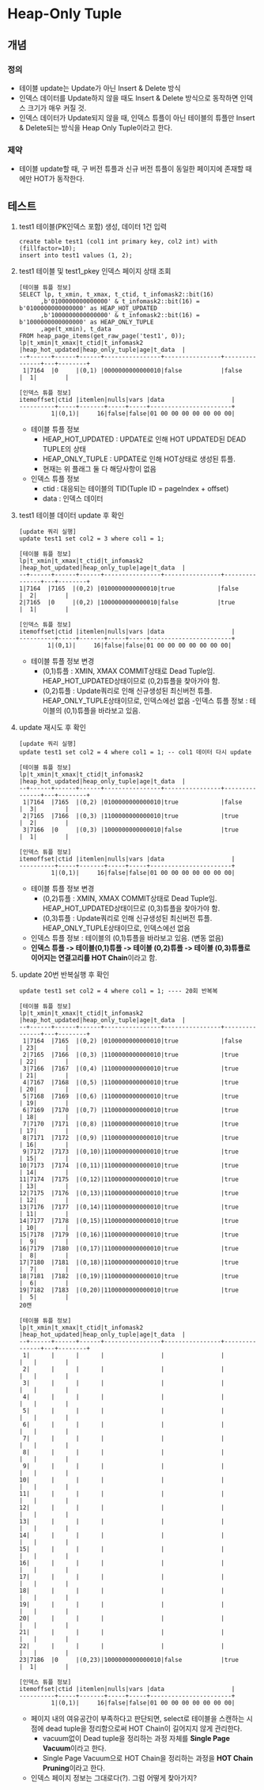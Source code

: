 # Heap-Only Tuple
## 개념
### 정의
- 테이블 update는 Update가 아닌 Insert & Delete 방식
- 인덱스 데이터를 Update하지 않을 때도 Insert & Delete 방식으로 동작하면 인덱스 크기가 매우 커질 것.
- 인덱스 데이터가 Update되지 않을 때, 인덱스 튜플이 아닌 테이블의 튜플만 Insert & Delete되는 방식을 Heap Only Tuple이라고 한다.

### 제약
- 테이블 update할 때, 구 버전 튜플과 신규 버전 튜플이 동일한 페이지에 존재할 때에만 HOT가 동작한다.

## 테스트
1. test1 테이블(PK인덱스 포함) 생성, 데이터 1건 입력
   ```
   create table test1 (col1 int primary key, col2 int) with (fillfactor=10);
   insert into test1 values (1, 2);
   ```

2. test1 테이블 및 test1_pkey 인덱스 페이지 상태 조회
   ```
   [테이블 튜플 정보]
   SELECT lp, t_xmin, t_xmax, t_ctid, t_infomask2::bit(16)
         ,b'0100000000000000' & t_infomask2::bit(16) = b'0100000000000000' as HEAP_HOT_UPDATED
         ,b'1000000000000000' & t_infomask2::bit(16) = b'1000000000000000' as HEAP_ONLY_TUPLE
         ,age(t_xmin), t_data
   FROM heap_page_items(get_raw_page('test1', 0));
   lp|t_xmin|t_xmax|t_ctid|t_infomask2     |heap_hot_updated|heap_only_tuple|age|t_data  |
   --+------+------+------+----------------+----------------+---------------+---+--------+
    1|7164  |0     |(0,1) |0000000000000010|false           |false          |  1|        |

   [인덱스 튜플 정보]
   itemoffset|ctid |itemlen|nulls|vars |data                   |
   ----------+-----+-------+-----+-----+-----------------------+
            1|(0,1)|     16|false|false|01 00 00 00 00 00 00 00|
   ```
   - 테이블 튜플 정보
     - HEAP_HOT_UPDATED : UPDATE로 인해 HOT UPDATED된 DEAD TUPLE의 상태
     - HEAP_ONLY_TUPLE : UPDATE로 인해 HOT상태로 생성된 튜플.
     - 현재는 위 플래그 둘 다 해당사항이 없음
    - 인덱스 튜플 정보
      - ctid : 대응되는 테이블의 TID(Tuple ID = pageIndex + offset)
      - data : 인덱스 데이터
        
3. test1 테이블 데이터 update 후 확인
    ```
   [update 쿼리 실행]
   update test1 set col2 = 3 where col1 = 1;

   [테이블 튜플 정보]
   lp|t_xmin|t_xmax|t_ctid|t_infomask2     |heap_hot_updated|heap_only_tuple|age|t_data  |
   --+------+------+------+----------------+----------------+---------------+---+--------+
    1|7164  |7165  |(0,2) |0100000000000010|true            |false          |  2|        |
    2|7165  |0     |(0,2) |1000000000000010|false           |true           |  1|        |

   [인덱스 튜플 정보]
   itemoffset|ctid |itemlen|nulls|vars |data                   |
   ----------+-----+-------+-----+-----+-----------------------+
            1|(0,1)|     16|false|false|01 00 00 00 00 00 00 00|
   ```
   - 테이블 튜플 정보 변경
     - (0,1)튜플 : XMIN, XMAX COMMIT상태로 Dead Tuple임. HEAP_HOT_UPDATED상태이므로 (0,2)튜플을 찾아가야 함.
     - (0,2)튜플 : Update쿼리로 인해 신규생성된 최신버전 튜플. HEAP_ONLY_TUPLE상태이므로, 인덱스에선 없음
   -인덱스 튜플 정보 : 테이블의 (0,1)튜플을 바라보고 있음.

4. update 재시도 후 확인
   ```
   [update 쿼리 실행]
   update test1 set col2 = 4 where col1 = 1; -- col1 데이터 다시 update

   [테이블 튜플 정보]
   lp|t_xmin|t_xmax|t_ctid|t_infomask2     |heap_hot_updated|heap_only_tuple|age|t_data  |
   --+------+------+------+----------------+----------------+---------------+---+--------+
    1|7164  |7165  |(0,2) |0100000000000010|true            |false          |  3|        |
    2|7165  |7166  |(0,3) |1100000000000010|true            |true           |  2|        |
    3|7166  |0     |(0,3) |1000000000000010|false           |true           |  1|        |

   [인덱스 튜플 정보]
   itemoffset|ctid |itemlen|nulls|vars |data                   |
   ----------+-----+-------+-----+-----+-----------------------+
            1|(0,1)|     16|false|false|01 00 00 00 00 00 00 00|
   ```
   - 테이블 튜플 정보 변경
     - (0,2)튜플 : XMIN, XMAX COMMIT상태로 Dead Tuple임. HEAP_HOT_UPDATED상태이므로 (0,3)튜플을 찾아가야 함.
     - (0,3)튜플 : Update쿼리로 인해 신규생성된 최신버전 튜플. HEAP_ONLY_TUPLE상태이므로, 인덱스에선 없음
   - 인덱스 튜플 정보 : 테이블의 (0,1)튜플을 바라보고 있음. (변동 없음)
   - **인덱스 튜플 -> 테이블(0,1)튜플 -> 테이블 (0,2)튜플 -> 테이블 (0,3)튜플로 이어지는 연결고리를 HOT Chain**이라고 함.
  
5. update 20번 반복실행 후 확인
   ```
   update test1 set col2 = 4 where col1 = 1; ---- 20회 반복복

   [테이블 튜플 정보]
   lp|t_xmin|t_xmax|t_ctid|t_infomask2     |heap_hot_updated|heap_only_tuple|age|t_data  |
   --+------+------+------+----------------+----------------+---------------+---+--------+
    1|7164  |7165  |(0,2) |0100000000000010|true            |false          | 23|        |
    2|7165  |7166  |(0,3) |1100000000000010|true            |true           | 22|        |
    3|7166  |7167  |(0,4) |1100000000000010|true            |true           | 21|        |
    4|7167  |7168  |(0,5) |1100000000000010|true            |true           | 20|        |
    5|7168  |7169  |(0,6) |1100000000000010|true            |true           | 19|        |
    6|7169  |7170  |(0,7) |1100000000000010|true            |true           | 18|        |
    7|7170  |7171  |(0,8) |1100000000000010|true            |true           | 17|        |
    8|7171  |7172  |(0,9) |1100000000000010|true            |true           | 16|        |
    9|7172  |7173  |(0,10)|1100000000000010|true            |true           | 15|        |
   10|7173  |7174  |(0,11)|1100000000000010|true            |true           | 14|        |
   11|7174  |7175  |(0,12)|1100000000000010|true            |true           | 13|        |
   12|7175  |7176  |(0,13)|1100000000000010|true            |true           | 12|        |
   13|7176  |7177  |(0,14)|1100000000000010|true            |true           | 11|        |
   14|7177  |7178  |(0,15)|1100000000000010|true            |true           | 10|        |
   15|7178  |7179  |(0,16)|1100000000000010|true            |true           |  9|        |
   16|7179  |7180  |(0,17)|1100000000000010|true            |true           |  8|        |
   17|7180  |7181  |(0,18)|1100000000000010|true            |true           |  7|        |
   18|7181  |7182  |(0,19)|1100000000000010|true            |true           |  6|        |
   19|7182  |7183  |(0,20)|1100000000000010|true            |true           |  5|        |
   20캔

   [테이블 튜플 정보]
   lp|t_xmin|t_xmax|t_ctid|t_infomask2     |heap_hot_updated|heap_only_tuple|age|t_data  |
   --+------+------+------+----------------+----------------+---------------+---+--------+
    1|      |      |      |                |                |               |   |        |
    2|      |      |      |                |                |               |   |        |
    3|      |      |      |                |                |               |   |        |
    4|      |      |      |                |                |               |   |        |
    5|      |      |      |                |                |               |   |        |
    6|      |      |      |                |                |               |   |        |
    7|      |      |      |                |                |               |   |        |
    8|      |      |      |                |                |               |   |        |
    9|      |      |      |                |                |               |   |        |
   10|      |      |      |                |                |               |   |        |
   11|      |      |      |                |                |               |   |        |
   12|      |      |      |                |                |               |   |        |
   13|      |      |      |                |                |               |   |        |
   14|      |      |      |                |                |               |   |        |
   15|      |      |      |                |                |               |   |        |
   16|      |      |      |                |                |               |   |        |
   17|      |      |      |                |                |               |   |        |
   18|      |      |      |                |                |               |   |        |
   19|      |      |      |                |                |               |   |        |
   20|      |      |      |                |                |               |   |        |
   21|      |      |      |                |                |               |   |        |
   22|      |      |      |                |                |               |   |        |
   23|7186  |0     |(0,23)|1000000000000010|false           |true           |  1|        |

   [인덱스 튜플 정보]
   itemoffset|ctid |itemlen|nulls|vars |data                   |
   ----------+-----+-------+-----+-----+-----------------------+
            1|(0,1)|     16|false|false|01 00 00 00 00 00 00 00|
   ```
   - 페이지 내의 여유공간이 부족하다고 판단되면, select로 테이블을 스캔하는 시점에 dead tuple을 정리함으로써 HOT Chain이 길어지지 않게 관리한다.
     -  vacuum없이 Dead tuple을 정리하는 과정 자체를 **Single Page Vacuum**이라고 한다.
     -  Single Page Vacuum으로 HOT Chain을 정리하는 과정을 **HOT Chain Pruning**이라고 한다.
   - 인덱스 페이지 정보는 그대로다(?). 그럼 어떻게 찾아가지?
  
